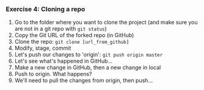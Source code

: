 ### Exercise 4: Cloning a repo

1. Go to the folder where you want to clone the project (and make sure you are not in a git repo with `git status`)
2. Copy the Git URL of the forked repo (in GitHub)
3. Clone the repo:   `git clone [url_from_github]`
4. Modify, stage, commit
5. Let's push our changes to 'origin': `git push origin master`
6. Let's see what's happened in GitHub...
7. Make a new change in GitHub, then a new change in local
8. Push to origin. What happens?
9. We'll need to pull the changes from origin, then push...
